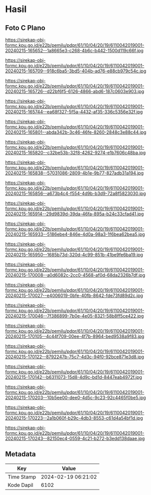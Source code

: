 # Hasil

## Foto C Plano

https://sirekap-obj-formc.kpu.go.id/e22b/pemilu/pdpr/61/10/04/20/19/6110042019001-20240215-165652--1a8665e3-c268-4b6c-b442-1500d119c66f.jpg

https://sirekap-obj-formc.kpu.go.id/e22b/pemilu/pdpr/61/10/04/20/19/6110042019001-20240215-165709--918c6ba5-3bd5-404b-ad76-e88cb979c54c.jpg

https://sirekap-obj-formc.kpu.go.id/e22b/pemilu/pdpr/61/10/04/20/19/6110042019001-20240215-165726--d22bf6f5-6126-4866-abd6-187c0603e903.jpg

https://sirekap-obj-formc.kpu.go.id/e22b/pemilu/pdpr/61/10/04/20/19/6110042019001-20240215-165744--ea68f327-5f5a-4432-af35-336c5356e32f.jpg

https://sirekap-obj-formc.kpu.go.id/e22b/pemilu/pdpr/61/10/04/20/19/6110042019001-20240215-165801--abda342b-3c46-46fe-8260-2848c3e88c44.jpg

https://sirekap-obj-formc.kpu.go.id/e22b/pemilu/pdpr/61/10/04/20/19/6110042019001-20240215-165820--c32be53b-32f8-4262-9274-e1b7606c48ba.jpg

https://sirekap-obj-formc.kpu.go.id/e22b/pemilu/pdpr/61/10/04/20/19/6110042019001-20240215-165838--57031086-2809-4b1e-9b77-827adb31a194.jpg

https://sirekap-obj-formc.kpu.go.id/e22b/pemilu/pdpr/61/10/04/20/19/6110042019001-20240215-165856--a673b4c4-f554-4d9b-b3d9-72a8f5823030.jpg

https://sirekap-obj-formc.kpu.go.id/e22b/pemilu/pdpr/61/10/04/20/19/6110042019001-20240215-165914--29d9839d-39da-46fa-895a-b24c33cfad41.jpg

https://sirekap-obj-formc.kpu.go.id/e22b/pemilu/pdpr/61/10/04/20/19/6110042019001-20240215-165933--5186ebe4-846e-4d0a-98a3-1f6bea62bea5.jpg

https://sirekap-obj-formc.kpu.go.id/e22b/pemilu/pdpr/61/10/04/20/19/6110042019001-20240215-165950--1685b73d-320d-4c99-851b-41be9fe6ba19.jpg

https://sirekap-obj-formc.kpu.go.id/e22b/pemilu/pdpr/61/10/04/20/19/6110042019001-20240215-170008--a0d6082c-2cc0-4568-af0d-68da2326b7df.jpg

https://sirekap-obj-formc.kpu.go.id/e22b/pemilu/pdpr/61/10/04/20/19/6110042019001-20240215-170027--e4006019-0bfe-40fb-8642-fde73fd89d2c.jpg

https://sirekap-obj-formc.kpu.go.id/e22b/pemilu/pdpr/61/10/04/20/19/6110042019001-20240215-170046--7f386899-7b0e-4e05-8321-58b8ff5ce422.jpg

https://sirekap-obj-formc.kpu.go.id/e22b/pemilu/pdpr/61/10/04/20/19/6110042019001-20240215-170105--4c44f709-00ee-4f7b-8964-bed9538a9f83.jpg

https://sirekap-obj-formc.kpu.go.id/e22b/pemilu/pdpr/61/10/04/20/19/6110042019001-20240215-170122--8792247b-75c7-4d3c-94f0-92bce871e3d8.jpg

https://sirekap-obj-formc.kpu.go.id/e22b/pemilu/pdpr/61/10/04/20/19/6110042019001-20240215-170142--b6311073-15d8-4d9c-bd1d-8447eab4972f.jpg

https://sirekap-obj-formc.kpu.go.id/e22b/pemilu/pdpr/61/10/04/20/19/6110042019001-20240215-170203--10b5ee00-dee0-4d5c-9c23-92c4465f0be5.jpg

https://sirekap-obj-formc.kpu.go.id/e22b/pemilu/pdpr/61/10/04/20/19/6110042019001-20240215-170223--2a1b060f-b29c-4db3-8553-c61d4a54bf1d.jpg

https://sirekap-obj-formc.kpu.go.id/e22b/pemilu/pdpr/61/10/04/20/19/6110042019001-20240215-170243--82150ec4-0559-4c21-b272-b3edd138daae.jpg


## Metadata

| Key        | Value               |
| ---------- | ------------------- |
| Time Stamp | 2024-02-19 06:21:02 |
| Kode Dapil | 6102                |



